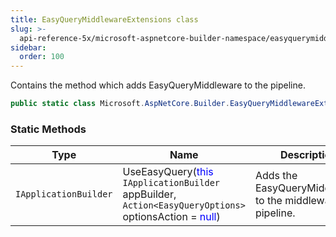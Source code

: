 ```yaml
---
title: EasyQueryMiddlewareExtensions class
slug: >-
  api-reference-5x/microsoft-aspnetcore-builder-namespace/easyquerymiddlewareextensions-class
sidebar:
  order: 100
---
```


Contains the method which adds EasyQueryMiddleware to the pipeline.
```csharp
public static class Microsoft.AspNetCore.Builder.EasyQueryMiddlewareExtensions

```

### Static Methods

| Type | Name | Description | 
| --- | --- | --- | 
| `IApplicationBuilder` | UseEasyQuery(<span style='color: blue'>this</span> `IApplicationBuilder` appBuilder, `Action<EasyQueryOptions>` optionsAction = <span style='color: blue'>null</span>) | Adds the EasyQueryMiddleware to the middleware pipeline. |
